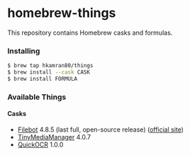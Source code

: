 # homebrew-things

This repository contains Homebrew casks and formulas.

### Installing

```bash
$ brew tap hkamran80/things
$ brew install --cask CASK
$ brew install FORMULA
```

### Available Things

#### Casks

-   [Filebot](https://github.com/barry-allen07/FB-Mod) 4.8.5 (last full, open-source release) ([official site](https://www.filebot.net/))
-   [TinyMediaManager](https://www.tinymediamanager.org/) 4.0.7
-   [QuickOCR](https://github.com/aheze/QuickOCR) 1.0.0
